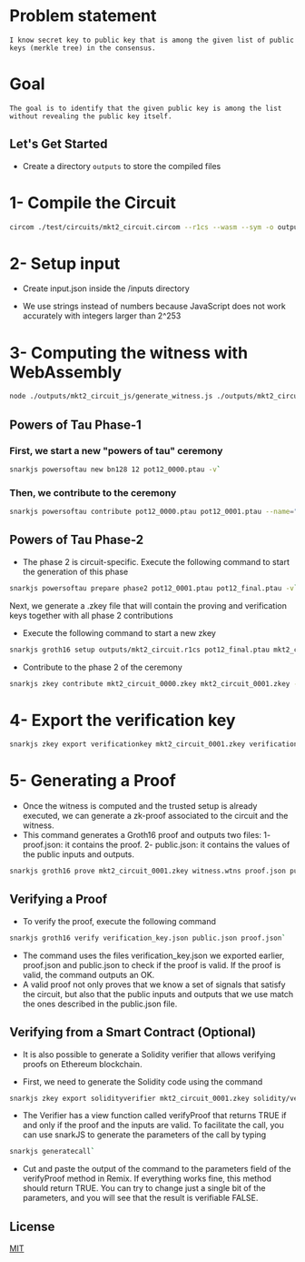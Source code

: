 # Problem statement
`I know secret key to public key that is among the given list of public keys (merkle tree) in the consensus.`

# Goal
`The goal is to identify that the given public key is among the list without revealing the public key itself.`

## Let's Get Started
- Create a directory `outputs` to store the compiled files

# 1- Compile the Circuit
```bash
circom ./test/circuits/mkt2_circuit.circom --r1cs --wasm --sym -o outputs`
```

# 2- Setup input

- Create input.json inside the /inputs directory 

- We use strings instead of numbers because JavaScript does not work accurately with integers larger than 2^253

# 3- Computing the witness with WebAssembly

```bash
node ./outputs/mkt2_circuit_js/generate_witness.js ./outputs/mkt2_circuit_js/mkt2_circuit.wasm inputs/input.json witness.wtns`
```

## Powers of Tau Phase-1

### First, we start a new "powers of tau" ceremony

```bash
snarkjs powersoftau new bn128 12 pot12_0000.ptau -v`
```

### Then, we contribute to the ceremony

```bash
snarkjs powersoftau contribute pot12_0000.ptau pot12_0001.ptau --name="First contribution" -v`
```

## Powers of Tau Phase-2

- The phase 2 is circuit-specific. Execute the following command to start the generation of this phase

```bash
snarkjs powersoftau prepare phase2 pot12_0001.ptau pot12_final.ptau -v`
```

Next, we generate a .zkey file that will contain the proving and verification keys together with all phase 2 contributions

- Execute the following command to start a new zkey
```bash
snarkjs groth16 setup outputs/mkt2_circuit.r1cs pot12_final.ptau mkt2_circuit_0000.zkey`
```

- Contribute to the phase 2 of the ceremony
```bash
snarkjs zkey contribute mkt2_circuit_0000.zkey mkt2_circuit_0001.zkey --name="1st Contributor Name" -v`
```

# 4- Export the verification key

```bash
snarkjs zkey export verificationkey mkt2_circuit_0001.zkey verification_key.json`
```

# 5- Generating a Proof

- Once the witness is computed and the trusted setup is already executed, we can generate a zk-proof associated to the circuit and the witness.
- This command generates a Groth16 proof and outputs two files:
  1- proof.json: it contains the proof.
  2- public.json: it contains the values of the public inputs and outputs.

```bash
snarkjs groth16 prove mkt2_circuit_0001.zkey witness.wtns proof.json public.json`
```

## Verifying a Proof

- To verify the proof, execute the following command
```bash
snarkjs groth16 verify verification_key.json public.json proof.json`
```

- The command uses the files verification_key.json we exported earlier, proof.json and public.json to check if the proof is valid. If the proof is valid, the command outputs an OK.
- A valid proof not only proves that we know a set of signals that satisfy the circuit, but also that the public inputs and outputs that we use match the ones described in the public.json file.

## Verifying from a Smart Contract (Optional)

- It is also possible to generate a Solidity verifier that allows verifying proofs on Ethereum blockchain.

- First, we need to generate the Solidity code using the command
```bash
snarkjs zkey export solidityverifier mkt2_circuit_0001.zkey solidity/verifier.sol`
```

- The Verifier has a view function called verifyProof that returns TRUE if and only if the proof and the inputs are valid. To facilitate the call, you can use snarkJS to generate the parameters of the call by typing

```bash
snarkjs generatecall`
```

- Cut and paste the output of the command to the parameters field of the verifyProof method in Remix. If everything works fine, this method should return TRUE. You can try to change just a single bit of the parameters, and you will see that the result is verifiable FALSE.

## License

[MIT](https://choosealicense.com/licenses/mit/)